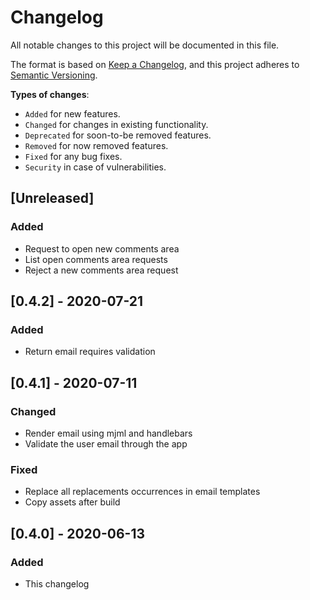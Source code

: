 # Changelog

All notable changes to this project will be documented in this file.

The format is based on [Keep a Changelog](https://keepachangelog.com/en/1.0.0/),
and this project adheres to [Semantic Versioning](https://semver.org/spec/v2.0.0.html).

**Types of changes**:

- `Added` for new features.
- `Changed` for changes in existing functionality.
- `Deprecated` for soon-to-be removed features.
- `Removed` for now removed features.
- `Fixed` for any bug fixes.
- `Security` in case of vulnerabilities.

## [Unreleased]

### Added

- Request to open new comments area
- List open comments area requests
- Reject a new comments area request

## [0.4.2] - 2020-07-21

### Added

- Return email requires validation

## [0.4.1] - 2020-07-11

### Changed

- Render email using mjml and handlebars
- Validate the user email through the app

### Fixed

- Replace all replacements occurrences in email templates
- Copy assets after build

## [0.4.0] - 2020-06-13

### Added

- This changelog
